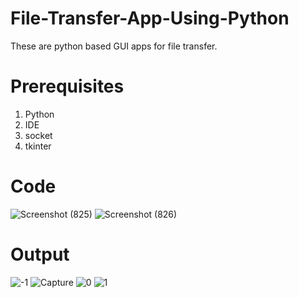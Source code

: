 # File-Transfer-App-Using-Python
These are python based GUI apps for file transfer.

# Prerequisites
1. Python
2. IDE
3. socket
4. tkinter

# Code
![Screenshot (825)](https://user-images.githubusercontent.com/54886674/121167969-12121780-c870-11eb-9ac7-b220e2f0b18c.png)
![Screenshot (826)](https://user-images.githubusercontent.com/54886674/121167978-13dbdb00-c870-11eb-9b39-73bc489749f7.png)


# Output
![-1](https://user-images.githubusercontent.com/54886674/121167870-f6a70c80-c86f-11eb-924a-94d169f6c407.PNG)
![Capture](https://user-images.githubusercontent.com/54886674/121167879-f9096680-c86f-11eb-8624-0976dd4f4185.PNG)
![0](https://user-images.githubusercontent.com/54886674/121167887-fad32a00-c86f-11eb-89d1-24c060cad1ae.PNG)
![1](https://user-images.githubusercontent.com/54886674/121167897-fe66b100-c86f-11eb-8415-1c89cfa755b6.PNG)

